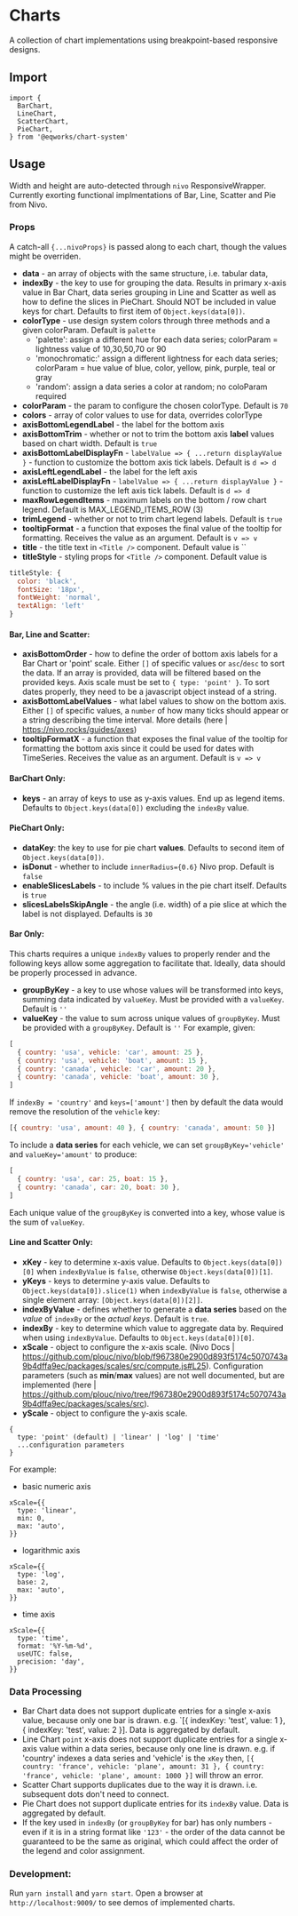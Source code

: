 # Charts

A collection of chart implementations using breakpoint-based responsive designs.

## Import

```
import {
  BarChart,
  LineChart,
  ScatterChart,
  PieChart,
} from '@eqworks/chart-system'
```

## Usage

Width and height are auto-detected through `nivo` ResponsiveWrapper. Currently exorting functional implmentations of Bar, Line, Scatter and Pie from Nivo.

### Props
A catch-all `{...nivoProps}` is passed along to each chart, though the values might be overriden.
- **data** - an array of objects with the same structure, i.e. tabular data,
- **indexBy** - the key to use for grouping the data. Results in primary x-axis value in Bar Chart, data series grouping in Line and Scatter as well as how to define the slices in PieChart. Should NOT be included in value keys for chart. Defaults to first item of `Object.keys(data[0])`.
- **colorType** - use design system colors through three methods and a given colorParam. Default is `palette`
  - 'palette': assign a different hue for each data series; colorParam = lightness value of 10,30,50,70 or 90
  - 'monochromatic:' assign a different lightness for each data series; colorParam = hue value of blue, color, yellow, pink, purple, teal or gray
  - 'random': assign a data series a color at random; no coloParam required
- **colorParam** - the param to configure the chosen colorType. Default is `70`
- **colors** - array of color values to use for data, overrides colorType
- **axisBottomLegendLabel** - the label for the bottom axis
- **axisBottomTrim** - whether or not to trim the bottom axis **label** values based on chart width. Default is `true`
- **axisBottomLabelDisplayFn** - `labelValue => { ...return displayValue }` - function to customize the bottom axis tick labels. Default is `d => d`
- **axisLeftLegendLabel** - the label for the left axis
- **axisLeftLabelDisplayFn** - `labelValue => { ...return displayValue }` - function to customize the left axis tick labels. Default is `d => d`
- **maxRowLegendItems** - maximum labels on the bottom / row chart legend. Default is MAX_LEGEND_ITEMS_ROW (3)
- **trimLegend** - whether or not to trim chart legend labels. Default is `true`
- **tooltipFormat** - a function that exposes the final value of the tooltip for formatting. Receives the value as an argument. Default is `v => v`
- **title** - the title text in `<Title />` component. Default value is ``
- **titleStyle** - styling props for `<Title />` component. Default value is
```javascript
titleStyle: {
  color: 'black',
  fontSize: '18px',
  fontWeight: 'normal',
  textAlign: 'left'
}
```  

#### Bar, Line and Scatter:
- **axisBottomOrder** - how to define the order of bottom axis labels for a Bar Chart or 'point' scale. Either `[]` of specific values or `asc`/`desc` to sort the data. If an array is provided, data will be filtered based on the provided keys. Axis scale must be set to `{ type: 'point' }`. To sort dates properly, they need to be a javascript object instead of a string.
- **axisBottomLabelValues** - what label values to show on the bottom axis. Either `[]` of specific values, a `number` of how many ticks should appear or a string describing the time interval. More details (here | https://nivo.rocks/guides/axes)
- **tooltipFormatX** - a function that exposes the final value of the tooltip for formatting the bottom axis since it could be used for dates with TimeSeries. Receives the value as an argument. Default is `v => v`

#### BarChart Only:
- **keys** - an array of keys to use as y-axis values. End up as legend items. Defaults to `Object.keys(data[0])` excluding the `indexBy` value.

#### PieChart Only:
- **dataKey**: the key to use for pie chart **values**. Defaults to second item of `Object.keys(data[0])`.
- **isDonut** - whether to include `innerRadius={0.6}` Nivo prop. Default is `false`
- **enableSlicesLabels** - to include % values in the pie chart itself. Defaults is `true`
- **slicesLabelsSkipAngle** - the angle (i.e. width) of a pie slice at which the label is not displayed. Defaults is `30`

#### Bar Only:
This charts requires a unique `indexBy` values to properly render and the following keys allow some aggregation to facilitate that. Ideally, data should be properly processed in advance.
- **groupByKey** - a key to use whose values will be transformed into keys, summing data indicated by `valueKey`.  Must be provided with a `valueKey`. Default is `''`
- **valueKey** - the value to sum across unique values of `groupByKey`. Must be provided with a `groupByKey`. Default is `''`
For example, given:

```javascript
[
  { country: 'usa', vehicle: 'car', amount: 25 },
  { country: 'usa', vehicle: 'boat', amount: 15 },
  { country: 'canada', vehicle: 'car', amount: 20 },
  { country: 'canada', vehicle: 'boat', amount: 30 },
]
```
If `indexBy = 'country'` and `keys=['amount']` then by default the data would remove the resolution of the `vehicle` key:
```javascript
[{ country: 'usa', amount: 40 }, { country: 'canada', amount: 50 }]
```
To include a **data series** for each vehicle, we can set `groupByKey='vehicle'` and `valueKey='amount'` to produce:
```javascript
[
  { country: 'usa', car: 25, boat: 15 },
  { country: 'canada', car: 20, boat: 30 },
]
```
Each unique value of the `groupByKey` is converted into a key, whose value is the sum of `valueKey`.

#### Line and Scatter Only:
- **xKey** - key to determine x-axis value. Defaults to `Object.keys(data[0])[0]` when `indexByValue` is `false`, otherwise `Object.keys(data[0])[1]`.
- **yKeys** - keys to determine y-axis value. Defaults to `Object.keys(data[0]).slice(1)` when `indexByValue` is `false`, otherwise a single element array: `[Object.keys(data[0])[2]]`.
- **indexByValue** - defines whether to generate a **data series** based on the _value_ of `indexBy` or the _actual keys_. Default is `true`.
- **indexBy** - key to determine which value to aggregate data by. Required when using `indexByValue`. Defaults to `Object.keys(data[0])[0]`.
- **xScale** - object to configure the x-axis scale. (Nivo Docs | https://github.com/plouc/nivo/blob/f967380e2900d893f5174c5070743a9b4dffa9ec/packages/scales/src/compute.js#L25). Configuration parameters (such as **min**/**max** values) are not well documented, but are implemented (here | https://github.com/plouc/nivo/tree/f967380e2900d893f5174c5070743a9b4dffa9ec/packages/scales/src).
- **yScale** - object to configure the y-axis scale.
```
{
  type: 'point' (default) | 'linear' | 'log' | 'time'
  ...configuration parameters
}
```
For example:
- basic numeric axis
```
xScale={{
  type: 'linear',
  min: 0,
  max: 'auto',
}}
```
- logarithmic axis
```
xScale={{
  type: 'log',
  base: 2,
  max: 'auto',
}}
```
- time axis
```
xScale={{
  type: 'time',
  format: '%Y-%m-%d',
  useUTC: false,
  precision: 'day',
}}
```

### Data Processing
- Bar Chart data does not support duplicate entries for a single x-axis value, because only one bar is drawn. e.g. `[{ indexKey: 'test', value: 1 }, { indexKey: 'test', value: 2 }]. Data is aggregated by default.
- Line Chart `point` x-axis does not support duplicate entries for a single x-axis value within a data series, because only one line is drawn. e.g. if 'country' indexes a data series and 'vehicle' is the `xKey` then, `[{ country: 'france', vehicle: 'plane', amount: 31 }, { country: 'france', vehicle: 'plane', amount: 1000 }]` will throw an error.
- Scatter Chart supports duplicates due to the way it is drawn. i.e. subsequent dots don't need to connect.
- Pie Chart does not support duplicate entries for its `indexBy` value. Data is aggregated by default.
- If the key used in `indexBy` (or `groupByKey` for bar) has only numbers - even if it is in a string format like `'123'` - the order of the data cannot be guaranteed to be the same as original, which could affect the order of the legend and color assignment.

### Development:
Run `yarn install` and `yarn start`. Open a browser at `http://localhost:9009/` to see demos of implemented charts.